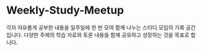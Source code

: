 # Weekly-Study-Meetup
각자 자유롭게 공부한 내용을 일주일에 한 번 모여 함께 나누는 스터디 모임의 기록 공간입니다. 다양한 주제의 학습 자료와 토론 내용을 함께 공유하고 성장하는 것을 목표로 합니다.
